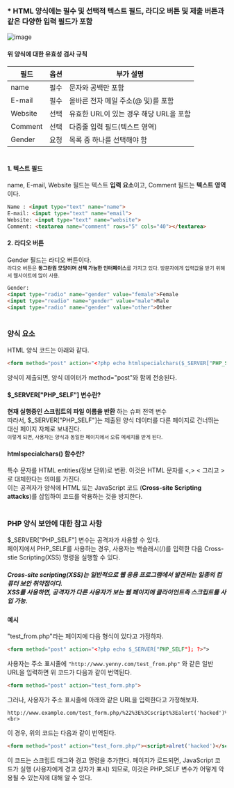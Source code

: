 ### * HTML 양식에는 필수 및 선택적 텍스트 필드, 라디오 버튼 및 제출 버튼과 같은 다양한 입력 필드가 포함 <br>
![image](https://user-images.githubusercontent.com/117110034/199274783-7c78fa7a-2d65-4e7a-878d-8b6b48a4ae6a.png) <br>

#### 위 양식에 대한 유효성 검사 규칙

|**필드**|옵션|부가 설명|
|------|---|---|
|name|필수|문자와 공백만 포함|
|E-mail|필수|올바른 전자 메일 주소(@ 및)를 포함|
|Website|선택|유효한 URL이 있는 경우 해당 URL을 포함|
|Comment|선택|다중줄 입력 필드(텍스트 영역)|
|Gender|요청|목록 중 하나를 선택해야 함|

#

#### 1. 텍스트 필드
name, E-mail, Website 필드는 텍스트 **입력 요소**이고, Comment 필드는 **텍스트 영역**이다.
```html
Name : <input type="text" name="name">
E-mail: <input type="text" name="email">
Website: <input type="text" name="website">
Comment: <textarea name="comment" rows="5" cols="40"></textarea>
```

#### 2. 라디오 버튼
Gender 필드는 라디오 버튼이다. <br> <sub>라디오 버튼은 **동그란원 모양이며 선택 가능한 인터페이스**를 가지고 있다. 방문자에게 입력값을 받기 위해서 웹사이트에 많이 사용.</sub>
```html
Gender:
<input type="radio" name="gender" value="female">Female
<input type="readio" name="gender" value="male">Male
<input type="radio" name="gender" value="other">Other
```

#

### 양식 요소
HTML 양식 코드는 아래와 같다.

```html
<form method="post" action="<?php echo htmlspecialchars($_SERVER["PHP_SELF"]); ?>
```

양식이 제출되면, 양식 데이터가 method="post"와 함께 전송된다. <br>
#### $_SERVER["PHP_SELF"] 변수란?
**현재 실행중인 스크립트의 파일 이름을 반환** 하는 슈퍼 전역 변수 <br> 따라서, $_SERVER["PHP_SELF"]는 제출된 양식 데이터를 다른 페이지로 건너뛰는 대신 페이지 자체로 보내진다. <br> <sub> 이렇게 되면, 사용자는 양식과 동일한 페이지에서 오류 메세지를 받게 된다.</sub><br>
#### htmlspecialchars() 함수란?
특수 문자를 HTML entities(정보 단위)로 변환. 이것은 HTML 문자를 <,> &lt; 그리고 &gt;로 대체한다는 의미를 가진다. <br> 이는 공격자가 양식에 HTML 또는 JavaScript 코드 (**Cross-site Scripting attacks**)를 삽입하여 코드를 악용하는 것을 방지한다.

#

### PHP 양식 보안에 대한 참고 사항
$_SERVER["PHP_SELF"] 변수는 공격자가 사용할 수 있다.<br> 페이지에서 PHP_SELF를 사용하는 경우, 사용자는 백슬래시(/)를 입력한 다음 Cross-stie Scripting(XSS) 명령을 실행할 수 있다. <br>
##### Cross-site scripting(XSS)는 일반적으로 웹 응용 프로그램에서 발견되는 일종의 컴퓨터 보안 취약점이다. <br> XSS를 사용하면, 공격자가 다른 사용자가 보는 웹 페이지에 클라이언트측 스크립트를 사입 가능. <br>
#### 예시
"test_from.php"라는 페이지에 다음 형식이 있다고 가정하자. 
```html
<form method="post" action="<?php echo $_SERVER["PHP_SELF"]; ?>">
```
사용자는 주소 표시줄에 ```"http://www.yenny.com/test_from.php"``` 와 같은 일반 URL을 입력하면 위 코드가 다음과 같이 번역된다. 
```html
<form method="post" action="test_form.php">
```
그러나, 사용자가 주소 표시줄에 아래와 같은 URL을 입력한다고 가정해보자. <br>
```
http://www.example.com/test_form.php/%22%3E%3Cscript%3Ealert('hacked')%3C/script%3E <br>
```

이 경우, 위의 코드는 다음과 같이 번역된다.
```html
<form method="post" action="test_form.php/"><script>alret('hacked')</script>
```
이 코드는 스크립트 태그와 경고 명령을 추가한다. 페이지가 로드되면, JavaScript 코드가 실행 (사용자에게 경고 상자가 표시) 되므로, 이것은 PHP_SELF 변수가 어떻게 악용될 수 있는지에 대해 알 수 있다. <br>

##### <script> 태그 안에 모든 JavaScript 코드를 추가할 수 있다. <br> 공격자는 사용자를 다른 서버의 파일로 리디렉션할 수 있으며, 해당 파일에는 전역 변수를 변경하거나, 사용자 데이터를 저장하기 위해 양식을 다른 주소로 제출할 수 있는 악성 코드가 포함 된다.
  
#
  
### $_SERVER["PHP_SELF"] 악용을 피하는 방법
htmlspecialchars() 함수를 사용하여 피할 수 있다. 
  
#### 양식 코드
```html
<form method="post" action="<?php echo htmlspecialchars($_SERVER["PHP_SELF"]); ?>">
```
  
htmlspecialchars() 함수는 특수문자를 HTML entities로 변환하기 때문에, 공격자가 PHP_SELF 변수를 악용하려고 하면, 아래와 같은 결과가 출력된다.
```html
<form method="post" action="test_form.php/&quot;&gt;&lt;script&gt;alert('hacked')&lt;/script&gt;">
``` 
이렇게 되면, 악용 시도가 실패되고, 아무런 피해가 없다.
      
#

### PHP로 양식 데이터 유효성 검사
일단, PHP의 htmlspecialchars() 함수를 통해 **모든 변수를 전달** 해야 한다. <br> htmlspecialchars() 함수를 사용할 때, 사용자가 텍스트 필등 다음을 제출하려고 한다면: <br>
```
<script>location.href('http://www.hacked.com')</script>
```

아래와 같이 HTML escapde 코드로 저장되므로 실행 되지 않는다. <br>
```
&lt;script&gt;location.href('http://www.hacked.com')&lt;/script&gt;
```

이제 코드를 페이지나 이메일에 안전하게 표시할 수 있지만, 사용자가 약식을 제출할 때 두 가지 작업이 필요하다. <br>
1. 사용자가 입력 데이터에 불필요한 문자 (공백, 탭, 줄 바꿈) 입력 제거 - PHP trim() 함수 사용 <br>
2. 사용자가 입력 데이터에 백슬래시 (\) 입력 제거 - PHP stripslashes() 함수 사용 <br>
  
#### trim() 함수와 stripslashes() 함수를 사용한 스크립트 예시
```php
<?php 
// 변수를 정의하고 빈 값으로 설정
$name = $email = $gender = $comment = $website = "";

if ($_SERVER["REQUEST_METHOD"] == "POST") {
// $_SERVER["REQUEST_METHOD"]를 사용하여 양식이 제출 되었는지 확인
// REQUEST_METHOD가 POST이면, 양식이 제출된 것이며, 유효성 검사가 필요. 제출하지 않는 경우, 검사를 건너뛰고 빈 양식을 표시.
  $name = test_input($_POST["name"]);
  $email = test_input($_POST["email"]);
  $website = test_input($POST["website"]);
  $comment = test_input($POST["comment"]);
  $gender = test_input($POST["gender"]);
}

function test_input($data) {
  $data = trim($data); // 불필요한 문자 제거
  $data = stripslashes($data); // 백슬래시 제거
  $data = htmlspeicalchars($data); // 특수 문자를 HTML entities(정보 단위)로 변환 (XSS 방지)
  return $data;
}
?>
```
  
                                                                           
                                                                          
